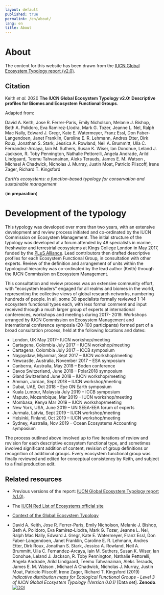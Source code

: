 ```yaml
---
layout: default
published: true
permalink: /en/about/
lang: en
title: About
---
```



# About

The content for this website has been drawn from the [IUCN Global Ecosystem Typology report (v2.0)](https://iucnrle.org/static/media/uploads/references/research-development/keith_etal_iucnglobalecosystemtypology_v1.01.pdf).

## Citation

Keith *et al.* 2020 **The IUCN Global Ecosystem Typology v2.0: Descriptive profiles for Biomes and Ecosystem Functional Groups**.

Adapted from:

David A. Keith, Jose R. Ferrer-Paris, Emily Nicholson, Melanie J. Bishop, Beth A. Polidoro, Eva Ramirez-Llodra, Mark G. Tozer, Jeanne L. Nel, Ralph Mac Nally, Edward J. Gregr, Kate E. Watermeyer, Franz Essl, Don Faber-Langendoen, Janet Franklin, Caroline E. R. Lehmann, Andres Etter, Dirk Roux, Jonathan S. Stark, Jessica A. Rowland, Neil A. Brummitt, Ulla C. Fernandez-Arcaya, Iain M. Suthers, Susan K. Wiser, Ian Donohue, Leland J. Jackson, R. Toby Pennington, Nathalie Pettorelli, Angela Andrade, Arild Lindgaard, Teemu Tahvanainan, Aleks Terauds, James E. M. Watson , Michael A Chadwick, Nicholas J. Murray, Justin Moat, Patricio Pliscoff, Irene Zager, Richard T. Kingsford

*Earth’s ecosystems: a function-based typology for conservation and sustainable management*

(**in preparation**)

# Development of the typology

This typology was developed over more than two years, with an extensive development and review process initiated and co-ordinated by the IUCN Commission on Ecosystem Management. The initial structure of the typology was developed at a forum attended by 48 specialists in marine, freshwater and terrestrial ecosystems at Kings College London in May 2017, funded by the [PLuS Alliance](https://plusalliance.org/). Lead contributors then drafted descriptive profiles for each Ecosystem Functional Group, in consultation with other experts. Review of the definition and arrangement of units within the typological hierarchy was co-ordinated by the lead author (Keith) through the IUCN Commission on Ecosystem Management.

This consultation and review process was an extensive community effort, with "ecosystem leaders" engaged for all realms and biomes in the world, representing the collective views of global research networks, numbering hundreds of people. In all, some 30 specialists formally reviewed 1-14 ecosystem functional types each, with less formal comment and input received through a much larger group of experts at international conferences, workshops and meetings during 2017- 2019. Workshops arranged by IUCN Commission on Ecosystem Management and international conference symposia (20-100 participants) formed part of a broad consultation process,  held at the following locations and dates:

* London, UK May 2017– IUCN workshop/meeting
* Cartagena, Colombia July 2017 – IUCN workshop/meeting
* Cartagena, Colombia July 2017 – ICCB symposium
* Naypyidaw, Myanmar, Sept 2017 – IUCN workshop/meeting
* Newcastle, Australia, November 2017 – ESA symposium
* Canberra, Australia, May 2018 – Boden conference
* Davos Switzerland, June 2018 – Polar2018 symposium
* Gland Switzerland June 2018 – IUCN workshop/meeting
* Amman, Jordan, Sept 2018 – IUCN workshop/meeting
* Dubai, UAE, Oct 2018 – Eye ON Earth symposium
* Kuala Lumpur, Malaysia July 2019 – ICCB symposium
* Maputo, Mozambique, Mar 2019 – IUCN workshop/meeting
* Mombasa, Kenya Mar 2019 – IUCN workshop/meeting
* New York, USA, June 2019 – UN SEEA-EEA forum of experts
* Jurmala, Latvia, Sept 2019 – IUCN workshop/meeting
* Helsinki, Finland, Oct 2019 – IUCN workshop/meeting
* Sydney, Australia, Nov 2019 – Ocean Ecosystems Accounting symposium

The process outlined above involved up to five iterations of review and revision for each descriptive ecosystem functional type, and sometimes involved significant addition of content, revision of group definitions or recognition of additional groups. Every ecosystem functional group was finally reviewed and edited for conceptual consistency by Keith, and subject to a final production edit.

## Related resources

* Previous versions of the report: [IUCN Global Ecosystem Typology report (v1.0)](https://iucnrle.org/static/media/uploads/references/research-development/keith_etal_iucnglobalecosystemtypology_v1.0.pdf).

* The [IUCN Red List of Ecosystems official site](https://iucnrle.org/)

* [Context of the Global Ecosystem Typology](https://iucnrle.org/about-rle/ongoing-initiatives/global-ecosystem-typology/)

* David A. Keith, Jose R. Ferrer-Paris, Emily Nicholson, Melanie J. Bishop, Beth A. Polidoro, Eva Ramirez-Llodra, Mark G. Tozer, Jeanne L. Nel, Ralph Mac Nally, Edward J. Gregr, Kate E. Watermeyer, Franz Essl, Don Faber-Langendoen, Janet Franklin, Caroline E. R. Lehmann, Andres Etter, Dirk Roux, Jonathan S. Stark, Jessica A. Rowland, Neil A. Brummitt, Ulla C. Fernandez-Arcaya, Iain M. Suthers, Susan K. Wiser, Ian Donohue, Leland J. Jackson, R. Toby Pennington, Nathalie Pettorelli, Angela Andrade, Arild Lindgaard, Teemu Tahvanainan, Aleks Terauds, James E. M. Watson , Michael A Chadwick, Nicholas J. Murray, Justin Moat, Patricio Pliscoff, Irene Zager, Richard T. Kingsford (2019) *Indicative distribution maps for Ecological Functional Groups - Level 3 of IUCN Global Ecosystem Typology (Version 0.0.1)* [Data set]. **Zenodo**. [![DOI](https://zenodo.org/badge/DOI/10.5281/zenodo.3546514.svg)](https://doi.org/10.5281/zenodo.3546514)
